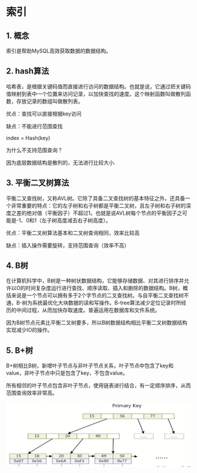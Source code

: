 # 索引

## 1. 概念

索引是帮助MySQL高效获取数据的数据结构。

## 2. hash算法

哈希表，是根据关键码值而直接进行访问的数据结构。也就是说，它通过把关键码值映射到表中一个位置来访问记录，以加快查找的速度。这个映射函数叫做散列函数，存放记录的数组叫做散列表。

优点：查找可以直接根据key访问

缺点：不能进行范围查找

index = Hash(key)

为什么不支持范围查询？

因为底层数据结构是散列的，无法进行比较大小.

## 3. 平衡二叉树算法

平衡二叉查找树，又称AVL树。它除了具备二叉查找树的基本特征之外，还具备一个非常重要的特点：它的左子树和右子树都是平衡二叉树，且左子树和右子树的深度之差的绝对值（平衡因子）不超过1。也就是说AVL树每个节点的平衡因子之可能是-1、0和1（左子树高度减去右子树高度）。

优点：平衡二叉树算法基本和二叉树查询相同，效率比较高

缺点：插入操作需要旋转，支持范围查询（效率不高）

## 4. B树

在计算机科学中，B树是一种树状数据结构，它能够存储数据、对其进行排序并允许以O的时间复杂度运行进行查找、顺序读取、插入和删除的数据结构。B树，概括来说是一个节点可以拥有多于2个字节点的二叉查找树。与自平衡二叉查找树不通，B-树为系统最优化大块数据的读和写操作。B-tree算法减少定位记录时所经历的中间过程，从而加快存取速度。普遍运用在数据库和文件系统。

因为B树节点元素比平衡二叉树要多，所以B树数据结构相比平衡二叉树数据结构实现减少IO的操作。

## 5. B+树

B+树相比B树，新增叶子节点与非叶子节点关系，叶子节点中包含了key和value，非叶子节点中只是包含了key，不包含value。

所有相邻的叶子节点包含非叶子节点，使用链表进行结合，有一定顺序排序，从而范围查询效率非常高。

![截屏2020-04-09下午6.03.30](../images/%E6%88%AA%E5%B1%8F2020-04-09%E4%B8%8B%E5%8D%886.03.30.png)